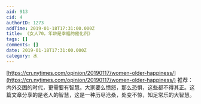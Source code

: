 ```yaml
---
aid: 913
cid: 4
authorID: 1273
addTime: 2019-01-18T17:31:00.000Z
title: 《女人70，年龄是幸福的催化剂》
tags: []
comments: []
date: 2019-01-18T17:31:00.000Z
category: 水
---
```


[https://cn.nytimes.com/opinion/20190117/women-older-happiness/](https://cn.nytimes.com/opinion/20190117/women-older-happiness/) 推荐：内外交困的时代，更需要有智慧。大家要么愤怒，那么恐惧，这些都不得其正。这篇文章分享的是老人的智慧，这是一种历尽沧桑，处变不惊，知足常乐的大智慧。
